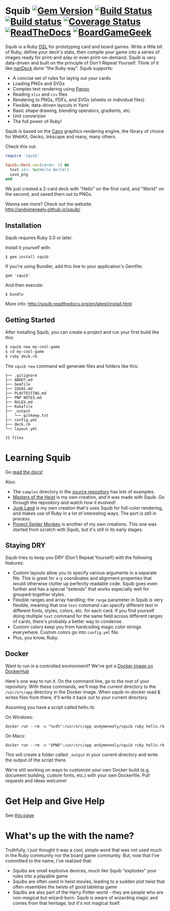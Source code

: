 # Squib [![Gem Version](https://badge.fury.io/rb/squib.svg)](https://rubygems.org/gems/squib) [![Build Status](https://secure.travis-ci.org/andymeneely/squib.svg?branch=master)](https://travis-ci.org/andymeneely/squib) [![Build status](https://ci.appveyor.com/api/projects/status/ptjw6fvjh73anlau/branch/master?svg=true)](https://ci.appveyor.com/project/andymeneely/squib/branch/master) [![Coverage Status](https://img.shields.io/coveralls/andymeneely/squib.svg)](https://coveralls.io/r/andymeneely/squib) [![ReadTheDocs](https://readthedocs.org/projects/squib/badge/?version=latest)](http://squib.readthedocs.io/en/latest/?badge=latest) [![BoardGameGeek](https://github.com/andymeneely/squib.rocks/raw/gh-pages/images/microbadge.png)](https://boardgamegeek.com/guild/2601)

Squib is a Ruby [DSL](http://en.wikipedia.org/wiki/Domain-specific_language) for prototyping card and board games. Write a little bit of Ruby, define your deck's stats, then compile your game into a series of images ready for print-and-play or even print-on-demand. Squib is very data-driven and built on the principle of Don't Repeat Yourself. Think of it like [nanDeck](http://www.nand.it/nandeck/) done "the Ruby way". Squib supports:

* A concise set of rules for laying out your cards
* Loading PNGs and SVGs
* Complex text rendering using [Pango](http://www.pango.org/)
* Reading `xlsx` and `csv` files
* Rendering to PNGs, PDFs, and SVGs (sheets or individual files)
* Flexible, data-driven layouts in Yaml
* Basic shape drawing, blending operators, gradients, etc.
* Unit conversion
* The full power of Ruby!

Squib is based on the [Cairo](http://cairographics.org/) graphics rendering engine, the library of choice for WebKit, Gecko, Inkscape and many, many others.

Check this out.

```ruby
require 'squib'

Squib::Deck.new(cards: 2) do
  text str: %w(Hello World!)
  save_png
end
```

We just created a 2-card deck with "Hello" on the first card, and "World" on the second, and saved them out to PNGs.

Wanna see more? Check out the website: http://andymeneely.github.io/squib/

## Installation

Squib requires Ruby 3.0 or later.

Install it yourself with:

    $ gem install squib

If you're using Bundler, add this line to your application's Gemfile:

    gem 'squib'

And then execute:

    $ bundle

More info: http://squib.readthedocs.org/en/latest/install.html


## Getting Started

After installing Squib, you can create a project and run your first build like this:

```sh
$ squib new my-cool-game
$ cd my-cool-game
$ ruby deck.rb
```

The `squib new` command will generate files and folders like this:

```
├── .gitignore
├── ABOUT.md
├── Gemfile
├── IDEAS.md
├── PLAYTESTING.md
├── PNP NOTES.md
├── RULES.md
├── Rakefile
├── _output
│   └── gitkeep.txt
├── config.yml
├── deck.rb
└── layout.yml

12 files
```


# Learning Squib

Go [read the docs!](http://squib.readthedocs.org/)

Also:
* The `samples` directory in the [source repository](https://github.com/andymeneely/squib) has lots of examples.
* [Masters of the Heist](http://mastersoftheheist.com) is my own creation, and it was made with Squib. Go through the repository and watch how it evolved!
* [Junk Land](https://github.com/andymeneely/junk-land) is my own creation that's uses Squib for full-color rendering, and makes use of Ruby in a lot of interesting ways. The port is still in process.
* [Project Spider Monkey](https://github.com/andymeneely/project-spider-monkey) is another of my own creations. This one was started from scratch with Squib, but it's still in its early stages.


## Staying DRY

Squib tries to keep you DRY (Don't Repeat Yourself) with the following features:

* Custom layouts allow you to specify various arguments in a separate file. This is great for x-y coordinates and alignment properties that would otherwise clutter up perfectly readable code. Squib goes even further and has a special "extends" that works especially well for grouped-together styles.
* Flexible ranges and array handling: the `range` parameter in Squib is very flexible, meaning that one `text` command can specify different text in different fonts, styles, colors, etc. for each card. If you find yourself doing multiple `text` command for the same field across different ranges of cards, there's probably a better way to condense.
* Custom colors keep you from hardcoding magic color strings everywhere. Custom colors go into `config.yml` file.
* Plus, you know, Ruby.


## Docker

Want to run in a controlled environment? We've got a [Docker image on DockerHub](https://cloud.docker.com/u/andymeneely/repository/docker/andymeneely/squib)

Here's one way to run it. On the command line, go to the root of your repository. With these commands, we'll map the current directory to the `/usr/src/app` directory in the Docker image. When squib-in-docker read & writes files from there, it'll write it back out to your current directory.

Assuming you have a script called hello.rb:

On Windows:

```
docker run --rm -v "%cd%":/usr/src/app andymeneely/squib ruby hello.rb
```

On Macs:

```
docker run --rm -v "$PWD":/usr/src/app andymeneely/squib ruby hello.rb
```

This will create a folder called `_output` in your current directory and write the output of the script there.

We're still working on ways to customize your own Docker build (e.g. document building, custom fonts, etc.) with your own Dockerfile. Pull requests and ideas welcome!


# Get Help and Give Help

See [this page](http://squib.readthedocs.org/en/latest/help.html)


# What's up the with the name?

Truthfully, I just thought it was a cool, simple word that was not used much in the Ruby community nor the board game community. But, now that I've committed to the name, I've realized that:

* Squibs are small explosive devices, much like Squib "explodes" your rules into a playable game
* Squibs are often used in heist movies, leading to a sudden plot twist that often resembles the twists of good tabletop game
* Squibs are also part of the Harry Potter world - they are people who are non-magical but wizard-born. Squib is aware of wizarding magic and comes from that heritage, but it's not magical itself.
